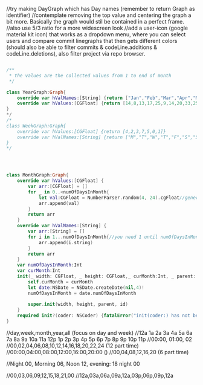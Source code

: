 


//try making DayGraph which has Day names (remember to return Graph as identifier)
//contemplate removing the top value and centering the graph a bit more. Basically the graph would stil be contained in a perfect frame.
//also use 5/3 ratio for a more widescreen look
//add a user-icon (google material kit icon) that works as a dropdown menu, where you can select users and compare commit linegraphs that then gets different colors (should also be able to filter commits & codeLine.additions & codeLine.deletions), also filter project via repo browser.



```swift

/**
 * the values are the collected values from 1 to end of month
 */

class YearGraph:Graph{
    override var hValNames:[String] {return ["Jan","Feb","Mar","Apr","May","Jun","Jul","Aug","Sep","Oct","Nov","Dec"]}
    override var hValues:[CGFloat] {return [14,8,13,17,25,9,14,20,33,25,15,19]}
}
*/
/*
class WeekGraph:Graph{
    override var hValues:[CGFloat] {return [4,2,3,7,5,0,1]}
    override var hValNames:[String] {return ["M","T","W","T","F","S","S"]}
}
*/




class MonthGraph:Graph{
    override var hValues:[CGFloat] {
        var arr:[CGFloat] = []
        for _ in 0..<numOfDaysInMonth{
            let val:CGFloat = NumberParser.random(4, 24).cgFloat//generate hValues via random
            arr.append(val)
        }
        return arr
    }
    override var hValNames:[String] {
        var arr:[String] = []
        for i in 1...numOfDaysInMonth{//you need 1 until numOfDaysInMonth as hvalnames
            arr.append(i.string)
        }
        return arr
    }
    var numOfDaysInMonth:Int
    var curMonth:Int
    init(_ width: CGFloat, _ height: CGFloat,_ curMonth:Int, _ parent: IElement?, _ id: String? = nil) {
        self.curMonth = curMonth
        let date:NSDate = NSDate.createDate(nil,4)!
        numOfDaysInMonth = date.numOfDaysInMonth
        
        super.init(width, height, parent, id)
    }
    required init?(coder: NSCoder) {fatalError("init(coder:) has not been implemented")}
}

```
//day,week,month,year,all (focus on day and week)
//12a 1a 2a 3a 4a 5a 6a 7a 8a 9a 10a 11a 12p 1p 2p 3p 4p 5p 6p 7p 8p 9p 10p 11p
//00:00, 01:00, 02
//00,02,04,06,08,10,12,14,16,18,20,22,24 (12 part time)
//00:00,04:00,08:00,12:00,16:00,20:00 ()
//00,04,08,12,16,20 (6 part time)

//Night 00, Morning 06, Noon 12, evening: 18 night 00

//00,03,06,09,12,15,18,21,00
//12a,03a,06a,09a,12a,03p,06p,09p,12a